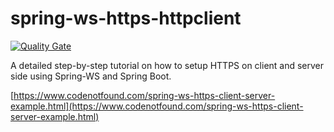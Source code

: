 # spring-ws-https-httpclient

[![Quality Gate](https://sonarcloud.io/api/badges/gate?key=com.codenotfound:spring-ws-https-httpclient)](https://sonarcloud.io/dashboard/index/com.codenotfound:spring-ws-https-httpclient)

A detailed step-by-step tutorial on how to setup HTTPS on client and server side using Spring-WS and Spring Boot.

[https://www.codenotfound.com/spring-ws-https-client-server-example.html](https://www.codenotfound.com/spring-ws-https-client-server-example.html)
